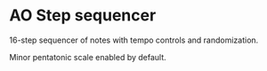 # AO Step sequencer

16-step sequencer of notes with tempo controls and randomization.

Minor pentatonic scale enabled by default.
